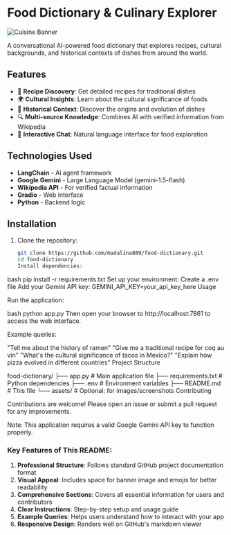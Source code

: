 # Food Dictionary & Culinary Explorer

![Cuisine Banner](https://example.com/path-to-your-banner-image.jpg) <!-- Replace with actual image -->

A conversational AI-powered food dictionary that explores recipes, cultural backgrounds, and historical contexts of dishes from around the world.

## Features

- 🍲 **Recipe Discovery**: Get detailed recipes for traditional dishes
- 🌍 **Cultural Insights**: Learn about the cultural significance of foods
- 📜 **Historical Context**: Discover the origins and evolution of dishes
- 🔍 **Multi-source Knowledge**: Combines AI with verified information from Wikipedia
- 💬 **Interactive Chat**: Natural language interface for food exploration

## Technologies Used

- **LangChain** - AI agent framework
- **Google Gemini** - Large Language Model (gemini-1.5-flash)
- **Wikipedia API** - For verified factual information
- **Gradio** - Web interface
- **Python** - Backend logic

## Installation

1. Clone the repository:
   ```bash
   git clone https://github.com/madalina889/food-dictionary.git
   cd food-dictionary
   Install dependencies:
bash
pip install -r requirements.txt
Set up your environment:
Create a .env file
Add your Gemini API key:
GEMINI_API_KEY=your_api_key_here
Usage

Run the application:

bash
python app.py
Then open your browser to http://localhost:7861 to access the web interface.

Example queries:

"Tell me about the history of ramen"
"Give me a traditional recipe for coq au vin"
"What's the cultural significance of tacos in Mexico?"
"Explain how pizza evolved in different countries"
Project Structure

food-dictionary/
├── app.py                # Main application file
├── requirements.txt      # Python dependencies
├── .env                  # Environment variables
├── README.md             # This file
└── assets/               # Optional: for images/screenshots
Contributing

Contributions are welcome! Please open an issue or submit a pull request for any improvements.

Note: This application requires a valid Google Gemini API key to function properly.


### Key Features of This README:

1. **Professional Structure**: Follows standard GitHub project documentation format
2. **Visual Appeal**: Includes space for banner image and emojis for better readability
3. **Comprehensive Sections**: Covers all essential information for users and contributors
4. **Clear Instructions**: Step-by-step setup and usage guide
5. **Example Queries**: Helps users understand how to interact with your app
6. **Responsive Design**: Renders well on GitHub's markdown viewer



